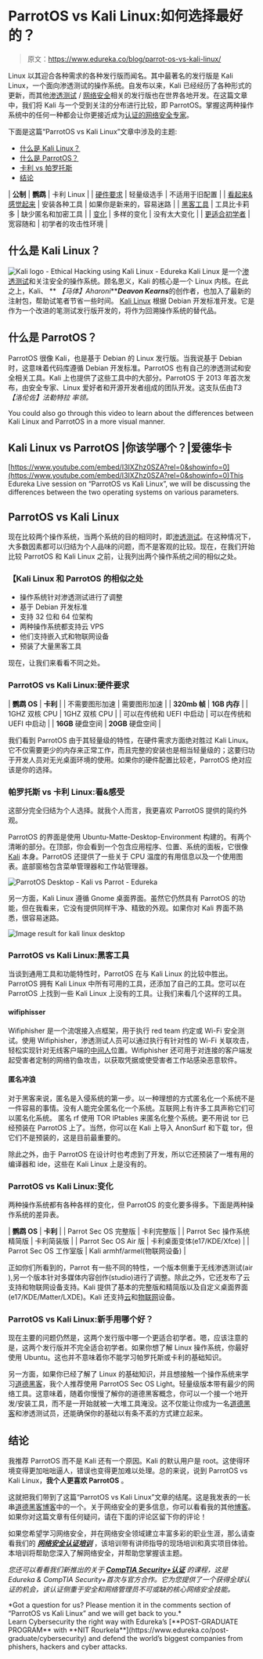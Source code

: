 # ParrotOS vs Kali Linux:如何选择最好的？

> 原文：<https://www.edureka.co/blog/parrot-os-vs-kali-linux/>

Linux 以其迎合各种需求的各种发行版而闻名。其中最著名的发行版是 Kali Linux，一个面向渗透测试的操作系统。自发布以来，Kali 已经经历了各种形式的更新，而其他[渗透测试](https://www.edureka.co/blog/what-is-penetration-testing/) / [网络安全](https://www.edureka.co/blog/what-is-cybersecurity/)相关的发行版也在世界各地开发。在这篇文章中，我们将 Kali 与一个受到关注的分布进行比较，即 ParrotOS。掌握这两种操作系统中的任何一种都会让你更接近成为[认证的网络安全专家](https://www.edureka.co/cybersecurity-certification-training)。

下面是这篇“ParrotOS vs Kali Linux”文章中涉及的主题:

*   [什么是 Kali Linux？](#kali)
*   [什么是 ParrotOS？](#parrot)
*   [卡利 vs 帕罗托斯](#kali-vs-parrot)
*   [结论](#conclusion)

| **公制** | **鹦鹉** | 卡利 Linux |
| [硬件要求](#hardware) | 轻量级选手 | 不适用于旧配置 |
| [看起来&感觉起来](#interface) | 安装各种工具 | 如果你是新来的，容易迷路 |
| [黑客工具](#tools) | 工具比卡莉多 | 缺少匿名和加密工具 |
| [变化](#variations) | 多样的变化 | 没有太大变化 |
| [更适合初学者](#difficulty) | 宽容随和 | 初学者的攻击性环境 |

## **什么是 Kali Linux？**

![Kali logo - Ethical Hacking using Kali Linux - Edureka](img/f402151639543237ee568f226190ca4b.png) Kali Linux 是一个[渗透测试](https://www.edureka.co/blog/what-is-penetration-testing/)和关注安全的操作系统。顾名思义，Kali 的核心是一个 Linux 内核。在此之上，Kali、 ** *【马体】Aharoni******Deavon Kearns***的创作者，也加入了最新的注射包，帮助试笔者节省一些时间。 [Kali Linux](https://www.edureka.co/blog/ethical-hacking-using-kali-linux/) 根据 Debian 开发标准开发。它是作为一个改进的笔测试发行版开发的，将作为回溯操作系统的替代品。

## **什么是 ParrotOS？**

ParrotOS 很像 Kali，也是基于 Debian 的 Linux 发行版。当我说基于 Debian 时，这意味着代码库遵循 Debian 开发标准。ParrotOS 也有自己的渗透测试和安全相关工具。Kali 上也提供了这些工具中的大部分。ParrotOS 于 2013 年首次发布，由安全专家、Linux 爱好者和开源开发者组成的团队开发。这支队伍由*T3【洛伦佐】法勒特拉 率领。*

You could also go through this video to learn about the differences between Kali Linux and ParrotOS in a more visual manner.

## Kali Linux vs ParrotOS |你该学哪个？|爱德华卡



[https://www.youtube.com/embed/I3IXZhz0SZA?rel=0&showinfo=0](https://www.youtube.com/embed/I3IXZhz0SZA?rel=0&showinfo=0)This Edureka Live session on “ParrotOS vs Kali Linux”, we will be discussing the differences between the two operating systems on various parameters.

## **ParrotOS vs Kali Linux**

现在比较两个操作系统，当两个系统的目的相同时，即[渗透测试](https://www.edureka.co/blog/what-is-penetration-testing/)。在这种情况下，大多数因素都可以归结为个人品味的问题，而不是客观的比较。现在，在我们开始比较 ParrotOS 和 Kali Linux 之前，让我列出两个操作系统之间的相似之处。

### 【Kali Linux 和 ParrotOS 的相似之处

*   操作系统针对渗透测试进行了调整
*   基于 Debian 开发标准
*   支持 32 位和 64 位架构
*   两种操作系统都支持云 VPS
*   他们支持嵌入式和物联网设备
*   预装了大量黑客工具

现在，让我们来看看不同之处。

### **ParrotOS vs Kali Linux:硬件要求**

| **鹦鹉 OS** | **卡利** |
| 不需要图形加速 | 需要图形加速 |
| **320mb 帧** | **1GB 内存** |
| 1GHZ 双核 CPU | 1GHZ 双核 CPU |
| 可以在传统和 UEFI 中启动 | 可以在传统和 UEFI 中启动 |
| **16GB** 硬盘空间 | **20GB** 硬盘空间 |

我们看到 ParrotOS 由于其轻量级的特性，在硬件需求方面绝对胜过 Kali Linux。它不仅需要更少的内存来正常工作，而且完整的安装也是相当轻量级的；这要归功于开发人员对无光桌面环境的使用。如果你的硬件配置比较老，ParrotOS 绝对应该是你的选择。

### **帕罗托斯 vs 卡利 Linux:看&感受**

这部分完全归结为个人选择。就我个人而言，我更喜欢 ParrotOS 提供的简约外观。

ParrotOS 的界面是使用 Ubuntu-Matte-Desktop-Environment 构建的。有两个清晰的部分。在顶部，你会看到一个包含应用程序、位置、系统的面板，它很像 [Kali](https://www.edureka.co/blog/ethical-hacking-using-kali-linux/) 本身。ParrotOS 还提供了一些关于 CPU 温度的有用信息以及一个使用图表。底部窗格包含菜单管理器和工作站管理器。

![ParrotOS Desktop - Kali vs Parrot - Edureka](img/6b27ea38e47495f2517eb0a2f8c78f4c.png)

另一方面，Kali Linux 遵循 Gnome 桌面界面。虽然它仍然具有 ParrotOS 的功能，但在我看来，它没有提供同样干净、精致的外观。如果你对 Kali 界面不熟悉，很容易迷路。

![Image result for kali linux desktop](img/7bc805c59c8646c22c987d8f849b4d9e.png)

### **ParrotOS vs Kali Linux:黑客工具**

当谈到通用工具和功能特性时，ParrotOS 在与 Kali Linux 的比较中胜出。ParrotOS 拥有 Kali Linux 中所有可用的工具，还添加了自己的工具。您可以在 ParrotOS 上找到一些 Kali Linux 上没有的工具。让我们来看几个这样的工具。

#### **wifiphisser**

Wifiphisher 是一个流氓接入点框架，用于执行 red team 约定或 Wi-Fi 安全测试。使用 Wifiphisher，渗透测试人员可以通过执行有针对性的 Wi-Fi 关联攻击，轻松实现针对无线客户端的[中间人](https://youtu.be/_QtSB0Old_Q)位置。Wifiphisher 还可用于对连接的客户端发起受害者定制的网络钓鱼攻击，以获取凭据或使受害者工作站感染恶意软件。

#### **匿名冲浪**

对于黑客来说，匿名是入侵系统的第一步。以一种理想的方式匿名化一个系统不是一件容易的事情。没有人能完全匿名化一个系统。互联网上有许多工具声称它们可以匿名化系统。 匿名 rf 使用 TOR IPtables 来匿名化整个系统。更不用说 tor 已经预装在 ParrotOS 上了。当然，你可以在 Kali 上导入 AnonSurf 和下载 tor，但它们不是预装的，这是目前最重要的。

除此之外，由于 ParrotOS 在设计时也考虑到了开发，所以它还预装了一堆有用的编译器和 ide，这些在 Kali Linux 上是没有的。

### ParrotOS vs Kali Linux:变化

两种操作系统都有各种各样的变化，但 ParrotOS 的变化要多得多。下面是两种操作系统的差异表。

| **鹦鹉 OS** | **卡利** |
| Parrot Sec OS 完整版 | 卡利完整版 |
| Parrot Sec 操作系统精简版 | 卡利简装版 |
| Parrot Sec OS Air 版 | 卡利桌面变体(e17/KDE/Xfce) |
| Parrot Sec OS 工作室版 | Kali armhf/armel(物联网设备) |

正如你们所看到的，Parrot 有一些不同的特性，一个版本侧重于无线渗透测试(air ),另一个版本针对多媒体内容创作(studio)进行了调整。除此之外，它还发布了云支持和物联网设备支持。Kali 提供了基本的完整版和精简版以及自定义桌面界面(e17/KDE/Matter/LXDE)。Kali 还支持[云](https://www.edureka.co/blog/what-is-cloud-computing/)和[物联网](https://www.edureka.co/blog/iot-tutorial/)设备。

### **ParrotOS vs Kali Linux:新手用哪个好？**

现在主要的问题仍然是，这两个发行版中哪一个更适合初学者。嗯，应该注意的是，这两个发行版并不完全适合初学者。如果你想了解 Linux 操作系统，你最好使用 Ubuntu。这也并不意味着你不能学习帕罗托斯或卡利的基础知识。

另一方面，如果你已经了解了 Linux 的基础知识，并且想接触一个操作系统来学习[道德黑客](https://www.edureka.co/blog/what-is-ethical-hacking/)，我个人推荐使用 ParrotOS Sec OS Light。轻量级版本带有最少的网络工具。这意味着，随着你慢慢了解你的道德黑客概念，你可以一个接一个地开发/安装工具，而不是一开始就被一大堆工具淹没。这不仅能让你成为一名[道德黑客](https://www.edureka.co/blog/how-to-become-an-ethical-hacker/)和渗透测试员，还能确保你的基础以有条不紊的方式建立起来。

## **结论**

我推荐 ParrotOS 而不是 Kali 还有一个原因。Kali 的默认用户是 root。这使得环境变得更加咄咄逼人，错误也变得更加难以处理。总的来说，说到 ParrotOS vs Kali Linux，**我个人更喜欢 ParrotOS** 。

这就把我们带到了这篇“ParrotOS vs Kali Linux”文章的结尾。这是我发表的一长串[道德黑客博客](https://www.edureka.co/blog/?s=ethical+hacking)中的一个。关于网络安全的更多信息，你可以看看我的其他[博客](https://www.edureka.co/blog/?s=cybersecurity)。如果你对这篇文章有任何疑问，请在下面的评论区留下你的评论！

如果您希望学习网络安全，并在网络安全领域建立丰富多彩的职业生涯，那么请查看我们的 [***网络安全认证培训***](https://www.edureka.co/cybersecurity-certification-training) ，该培训带有讲师指导的现场培训和真实项目体验。本培训将帮助您深入了解网络安全，并帮助您掌握该主题。

*您还可以看看我们新推出的关于 [**CompTIA Security+认证**](https://www.edureka.co/comptia-security-plus-certification-training) 的课程，这是 Edureka & CompTIA Security+首次与官方合作。它为您提供了一个获得全球认证的机会，该认证侧重于安全和网络管理员不可或缺的核心网络安全技能。*

<article class="maincontentblog">*Got a question for us? Please mention it in the comments section of “ParrotOS vs Kali Linux” and we will get back to you.*</article>

<article>Learn Cybersecurity the right way with Edureka’s [**POST-GRADUATE PROGRAM** with **NIT Rourkela**](https://www.edureka.co/post-graduate/cybersecurity) and defend the world’s biggest companies from phishers, hackers and cyber attacks.</article>